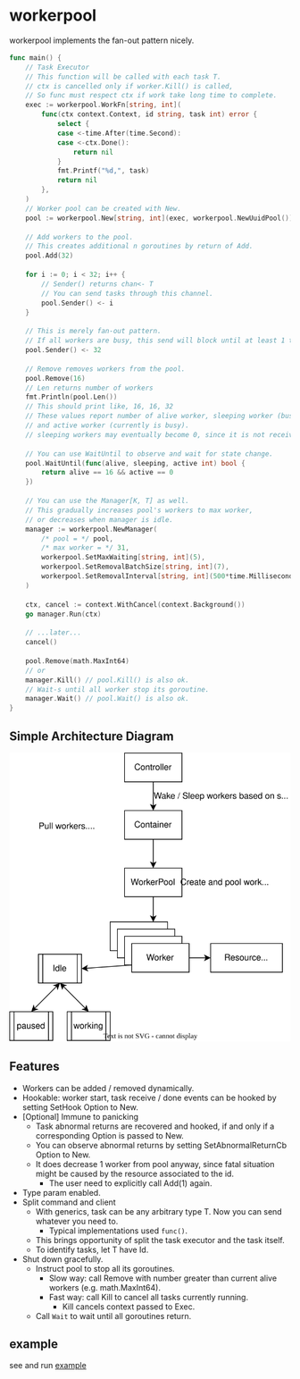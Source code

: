 # workerpool

workerpool implements the fan-out pattern nicely.

```go
func main() {
	// Task Executor
	// This function will be called with each task T.
	// ctx is cancelled only if worker.Kill() is called,
	// So func must respect ctx if work take long time to complete.
	exec := workerpool.WorkFn[string, int](
		func(ctx context.Context, id string, task int) error {
			select {
			case <-time.After(time.Second):
			case <-ctx.Done():
				return nil
			}
			fmt.Printf("%d,", task)
			return nil
		},
	)
	// Worker pool can be created with New.
	pool := workerpool.New[string, int](exec, workerpool.NewUuidPool())

	// Add workers to the pool.
	// This creates additional n goroutines by return of Add.
	pool.Add(32)

	for i := 0; i < 32; i++ {
		// Sender() returns chan<- T
		// You can send tasks through this channel.
		pool.Sender() <- i
	}

	// This is merely fan-out pattern.
	// If all workers are busy, this send will block until at least 1 tasks is done.
	pool.Sender() <- 32

	// Remove removes workers from the pool.
	pool.Remove(16)
	// Len returns number of workers
	fmt.Println(pool.Len())
	// This should print like, 16, 16, 32
	// These values report number of alive worker, sleeping worker (busy but removed worker),
	// and active worker (currently is busy).
	// sleeping workers may eventually become 0, since it is not receiving new tasks.

	// You can use WaitUntil to observe and wait for state change.
	pool.WaitUntil(func(alive, sleeping, active int) bool {
		return alive == 16 && active == 0
	})

	// You can use the Manager[K, T] as well.
	// This gradually increases pool's workers to max worker,
	// or decreases when manager is idle.
	manager := workerpool.NewManager(
		/* pool = */ pool,
		/* max worker = */ 31,
		workerpool.SetMaxWaiting[string, int](5),
		workerpool.SetRemovalBatchSize[string, int](7),
		workerpool.SetRemovalInterval[string, int](500*time.Millisecond),
	)

	ctx, cancel := context.WithCancel(context.Background())
	go manager.Run(ctx)

	// ...later...
	cancel()

	pool.Remove(math.MaxInt64)
	// or
	manager.Kill() // pool.Kill() is also ok.
	// Wait-s until all worker stop its goroutine.
	manager.Wait() // pool.Wait() is also ok.
}
```

## Simple Architecture Diagram

![simplified_architecture_of_workerpool](./diagram.drawio.svg)

## Features

- Workers can be added / removed dynamically.
- Hookable: worker start, task receive / done events can be hooked by setting SetHook Option to New.
- \[Optional\] Immune to panicking
  - Task abnormal returns are recovered and hooked, if and only if a corresponding Option is passed to New.
  - You can observe abnormal returns by setting SetAbnormalReturnCb Option to New.
  - It does decrease 1 worker from pool anyway, since fatal situation might be caused by the resource associated to the id.
    - The user need to explicitly call Add(1) again.
- Type param enabled.
- Split command and client
  - With generics, task can be any arbitrary type T. Now you can send whatever you need to.
    - Typical implementations used `func()`.
  - This brings opportunity of split the task executor and the task itself.
  - To identify tasks, let T have Id.
- Shut down gracefully.
  - Instruct pool to stop all its goroutines.
    - Slow way: call Remove with number greater than current alive workers (e.g. math.MaxInt64).
    - Fast way: call Kill to cancel all tasks currently running.
      - Kill cancels context passed to Exec.
  - Call `Wait` to wait until all goroutines return.

## example

see and run [example](./example/main.go)
